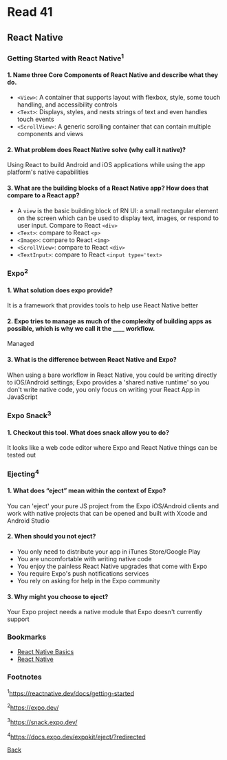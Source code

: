 # Read 41

## React Native

### Getting Started with React Native<sup>1</sup>

#### 1. Name three Core Components of React Native and describe what they do.

- `<View>`: A container that supports layout with flexbox, style, some touch handling, and accessibility controls
- `<Text>`: Displays, styles, and nests strings of text and even handles touch events
- `<ScrollView>`: A generic scrolling container that can contain multiple components and views

#### 2. What problem does React Native solve (why call it native)?

Using React to build Android and iOS applications while using the app platform's native capabilities

#### 3. What are the building blocks of a React Native app? How does that compare to a React app?

- A `view` is the basic building block of RN UI: a small rectangular element on the screen which can be used to display text, images, or respond to user input. Compare to React `<div>`
- `<Text>`: compare to React `<p>`
- `<Image>`: compare to React `<img>`
- `<ScrollView>`: compare to React `<div>`
- `<TextInput>`: compare to React `<input type='text>`

### Expo<sup>2</sup>

#### 1. What solution does expo provide?

It is a framework that provides tools to help use React Native better

#### 2. Expo tries to manage as much of the complexity of building apps as possible, which is why we call it the ____ workflow.

Managed

#### 3. What is the difference between React Native and Expo?

When using a bare workflow in React Native, you could be writing directly to iOS/Android settings; Expo provides a 'shared native runtime' so you don't write native code, you only focus on writing your React App in JavaScript

### Expo Snack<sup>3</sup>

#### 1. Checkout this tool. What does snack allow you to do?

It looks like a web code editor where Expo and React Native things can be tested out

### Ejecting<sup>4</sup>

#### 1. What does “eject” mean within the context of Expo?

You can 'eject' your pure JS project from the Expo iOS/Android clients and work with native projects that can be opened and built with Xcode and Android Studio

#### 2. When should you not eject?

- You only need to distribute your app in iTunes Store/Google Play
- You are uncomfortable with writing native code
- You enjoy the painless React Native upgrades that come with Expo
- You require Expo's push notifications services
- You rely on asking for help in the Expo community

#### 3. Why might you choose to eject?

Your Expo project needs a native module that Expo doesn't currently support

### Bookmarks

- [React Native Basics](https://reactnative.dev/docs/tutorial)
- [React Native](https://reactnative.dev/)

### Footnotes

<sup>1</sup>https://reactnative.dev/docs/getting-started

<sup>2</sup>https://expo.dev/

<sup>3</sup>https://snack.expo.dev/

<sup>4</sup>https://docs.expo.dev/expokit/eject/?redirected

[Back](/reading-notes/401/401-TOC.html)